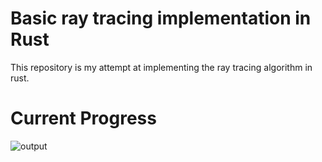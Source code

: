 # Basic ray tracing implementation in Rust
This repository is my attempt at implementing the ray tracing algorithm in rust.
# Current Progress
![output](https://github.com/user-attachments/assets/de25fd10-e44b-4277-957c-f3bca77eb789)
